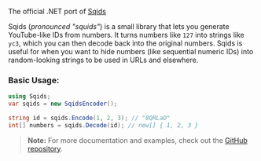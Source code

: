 The official .NET port of [Sqids](https://sqids.org)

Sqids (_pronounced "squids"_) is a small library that lets you generate YouTube-like IDs from numbers. It turns numbers like `127` into strings like `yc3`, which you can then decode back into the original numbers. Sqids is useful for when you want to hide numbers (like sequential numeric IDs) into random-looking strings to be used in URLs and elsewhere.

### Basic Usage:

```cs
using Sqids;
var sqids = new SqidsEncoder();

string id = sqids.Encode(1, 2, 3); // "8QRLaD"
int[] numbers = sqids.Decode(id); // new[] { 1, 2, 3 }
```

> **Note:** For more documentation and examples, check out the [GitHub repository](https://github.com/sqids/sqids-dotnet).
